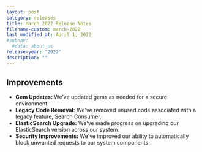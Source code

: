 ```yaml
---
layout: post
category: releases
title: March 2022 Release Notes
filename-custom: march-2022
last_modified_at: April 1, 2022
#subnav:
  #data: about_us
release-year: "2022"
description: ""
---
```

## Improvements

* **Gem Updates:** We’ve updated gems as needed for a secure environment.
* **Legacy Code Removal:** We've removed unused code associated with a legacy feature, Search Consumer.
* **ElasticSearch Upgrade:** We've made progress on upgrading our ElasticSearch version across our system.
* **Security Improvements:** We've improved our ability to automatically block unwanted requests to our system components.